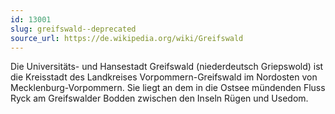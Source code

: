 ```yaml
---
id: 13001
slug: greifswald--deprecated
source_url: https://de.wikipedia.org/wiki/Greifswald
---
```


Die Universitäts- und Hansestadt Greifswald (niederdeutsch Griepswold) ist die Kreisstadt des Landkreises Vorpommern-Greifswald im Nordosten von Mecklenburg-Vorpommern. Sie liegt an dem in die Ostsee mündenden Fluss Ryck am Greifswalder Bodden zwischen den Inseln Rügen und Usedom.
